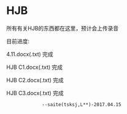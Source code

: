 # HJB
所有有关HJB的东西都在这里，预计会上传录音

目前进度:

4.11.docx(.txt) 完成

HJB C1.docx(.txt) 完成

HJB C2.docx(.txt) 完成

HJB C3.docx(.txt) 完成

                 --saite(tsksj,L**)-2017.04.15

